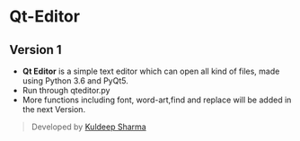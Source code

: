 # Qt-Editor
## Version 1
- **Qt Editor** is a simple text editor which can open all kind of files, made using Python 3.6 and PyQt5.
- Run through qteditor.py
- More functions including font, word-art,find and replace will be added in the next Version.
> Developed by [Kuldeep Sharma](https://github.com/SoleCodr)
